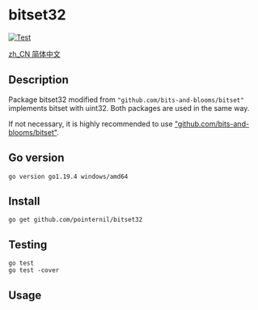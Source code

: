 # bitset32

[![Test](https://github.com/bits-and-blooms/bitset/workflows/Test/badge.svg)](https://github.com/pointernil/bitset32/actions?query=workflow%3ATest)

[zh_CN 简体中文](./README_zh_CN.md)

## Description

Package bitset32 modified from `"github.com/bits-and-blooms/bitset"`
implements bitset with uint32. Both packages are used in the same way.

If not necessary, it is highly recommended to use 
["github.com/bits-and-blooms/bitset"](https://github.com/bits-and-blooms/bitset).

## Go version
```
go version go1.19.4 windows/amd64
```

## Install
```
go get github.com/pointernil/bitset32
```

## Testing
```
go test
go test -cover
```

## Usage
```

```